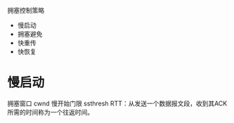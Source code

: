 拥塞控制策略
* 慢启动
* 拥塞避免
* 快重传
* 快恢复


# 慢启动
拥塞窗口 cwnd 
慢开始门限 ssthresh
RTT：从发送一个数据报文段，收到其ACK所需的时间称为一个往返时间。



<!--stackedit_data:
eyJoaXN0b3J5IjpbODk5OTEyNjg5XX0=
-->